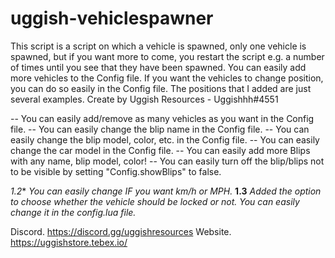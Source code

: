 # uggish-vehiclespawner

This script is a script on which a vehicle is spawned, only one vehicle is spawned, but if you want more to come, you restart the script e.g. a number of times until you see that they have been spawned. You can easily add more vehicles to the Config file. If you want the vehicles to change position, you can do so easily in the Config file. The positions that I added are just several examples. Create by Uggish Resources - Uggishhh#4551

-- You can easily add/remove as many vehicles as you want in the Config file.
-- You can easily change the blip name in the Config file.
-- You can easily change the blip model, color, etc. in the Config file.
-- You can easily change the car model in the Config file.
-- You can easily add more Blips with any name, blip model, color!
-- You can easily turn off the blip/blips not to be visible by setting "Config.showBlips" to false.

*1.2**
*You can easily change IF you want km/h or MPH.*
**1.3**
*Added the option to choose whether the vehicle should be locked or not. You can easily change it in the config.lua file.*

Discord.
https://discord.gg/uggishresources
Website.
https://uggishstore.tebex.io/
